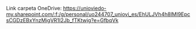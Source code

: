 

Link carpeta OneDrive: https://unioviedo-my.sharepoint.com/:f:/g/personal/uo244707_uniovi_es/EhULJVh4h8lMl9EpcsCGDzEBxYnzMigVR1I2Jb_fTKtwjg?e=GfbqVk
